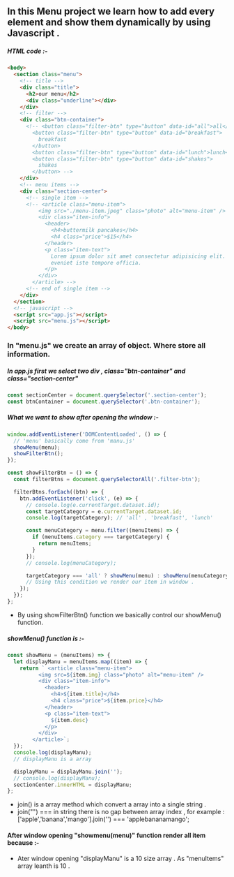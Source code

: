 ## In this Menu project we learn how to add every element and show them dynamically by using Javascript .

##### HTML code :-

```html
<body>
  <section class="menu">
    <!-- title -->
    <div class="title">
      <h2>our menu</h2>
      <div class="underline"></div>
    </div>
    <!-- filter -->
    <div class="btn-container">
      <!-- <button class="filter-btn" type="button" data-id="all">all</button>
        <button class="filter-btn" type="button" data-id="breakfast">
          breakfast
        </button>
        <button class="filter-btn" type="button" data-id="lunch">lunch</button>
        <button class="filter-btn" type="button" data-id="shakes">
          shakes
        </button> -->
    </div>
    <!-- menu items -->
    <div class="section-center">
      <!-- single item -->
      <!-- <article class="menu-item">
          <img src="./menu-item.jpeg" class="photo" alt="menu-item" />
          <div class="item-info">
            <header>
              <h4>buttermilk pancakes</h4>
              <h4 class="price">$15</h4>
            </header>
            <p class="item-text">
              Lorem ipsum dolor sit amet consectetur adipisicing elit. Nisi
              eveniet iste tempore officia.
            </p>
          </div>
        </article> -->
      <!-- end of single item -->
    </div>
  </section>
  <!-- javascript -->
  <script src="app.js"></script>
  <script src="menu.js"></script>
</body>
```

### In "menu.js" we create an array of object. Where store all information.

##### In app.js first we select two div , class="btn-container" and class="section-center"

```js
const sectionCenter = document.querySelector('.section-center');
const btnContainer = document.querySelector('.btn-container');
```

##### What we want to show after opening the window :-

```js
window.addEventListener('DOMContentLoaded', () => {
  // 'menu' basically come from 'manu.js'
  showMenu(menu);
  showFilterBtn();
});
```

```js
const showFilterBtn = () => {
  const filterBtns = document.querySelectorAll('.filter-btn');

  filterBtns.forEach((btn) => {
    btn.addEventListener('click', (e) => {
      // console.log(e.currentTarget.dataset.id);
      const targetCategory = e.currentTarget.dataset.id;
      console.log(targetCategory); // 'all' , 'breakfast', 'lunch'

      const menuCategory = menu.filter((menuItems) => {
        if (menuItems.category === targetCategory) {
          return menuItems;
        }
      });
      // console.log(menuCategory);

      targetCategory === 'all' ? showMenu(menu) : showMenu(menuCategory);
      // Using this condition we render our item in window .
    });
  });
};
```

- By using showFilterBtn() function we basically control our showMenu() function.

##### showMenu() function is :-

```js
const showMenu = (menuItems) => {
  let displayManu = menuItems.map((item) => {
    return ` <article class="menu-item">
          <img src=${item.img} class="photo" alt="menu-item" />
          <div class="item-info">
            <header>
              <h4>${item.title}</h4>
              <h4 class="price">${item.price}</h4>
            </header>
            <p class="item-text">
              ${item.desc}
            </p>
          </div>
        </article>`;
  });
  console.log(displayManu);
  // displayManu is a array

  displayManu = displayManu.join('');
  // console.log(displayManu);
  sectionCenter.innerHTML = displayManu;
};
```

- join() is a array method which convert a array into a single string .
- join("") === in string there is no gap between array index , for example : ['apple','banana','mango'].join('') === 'applebananamango';

#### After window opening "showmenu(menu)" function render all item because :-

- Ater window opening "displayManu" is a 10 size array . As "menuItems" array leanth is 10 .
